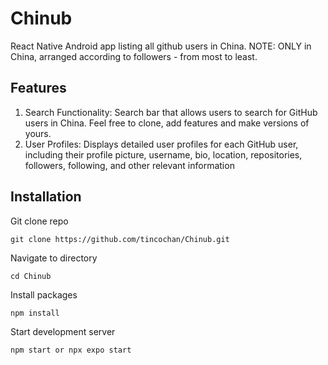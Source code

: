 # Chinub

React Native Android app listing all github users in China. NOTE: ONLY in China, arranged according to followers - from most to least.

## Features

1. Search Functionality: Search bar that allows users to search for GitHub users in China.
   Feel free to clone, add features and make versions of yours.
2. User Profiles: Displays detailed user profiles for each GitHub user, including their profile picture, username, bio, location, repositories, followers, following, and other relevant information

## Installation

Git clone repo

```
git clone https://github.com/tincochan/Chinub.git
```

Navigate to directory

```
cd Chinub
```

Install packages

```
npm install
```

Start development server

```
npm start or npx expo start
```
